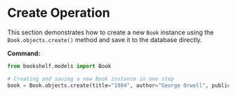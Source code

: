 # Create Operation

This section demonstrates how to create a new `Book` instance using the `Book.objects.create()` method and save it to the database directly.

**Command:**
```python
from bookshelf.models import Book

# Creating and saving a new Book instance in one step
book = Book.objects.create(title="1984", author="George Orwell", publication_year=1949)